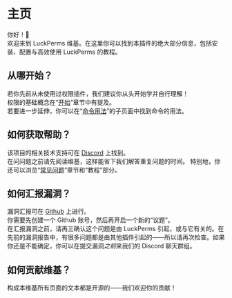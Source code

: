 # 主页

你好！👋    
欢迎来到 LuckPerms 维基。在这里你可以找到本插件的绝大部分信息，包括安装、配置与高效使用 LuckPerms 的教程。

## 从哪开始？

若你先前从未使用过权限插件，我们建议你从头开始学并自行理解！    
权限的基础概念在“[开始](getting-started.md)”章节中有提及。    
若要进一步延伸，你可以在“[命令用法](command-usage.md)”的子页面中找到命令的用法。

## 如何获取帮助？

该项目的相关技术支持可在 [Discord](https://discord.gg/luckperms) 上找到。    
在问问题之前请先阅读维基，这样能省下我们解答重复问题的时间。
特别地，你还可以浏览“[常见问题](faq.md)”章节和“教程”部分。

## 如何汇报漏洞？

漏洞汇报可在 [Github](https://github.com/LuckPerms/LuckPerms/issues) 上进行。    
你需要先创建一个 Github 账号，然后再开启一个新的“议题”。    
在汇报漏洞之前，请再三确认这个问题是由 LuckPerms 引起，或与它有关的。在先前的漏洞报告中，有很多问题都是由其他插件引起的——所以请再次检查。如果你还是不能确定，你可以在提交漏洞*之前*来我们的 Discord 聊天群组。

## 如何贡献维基？

构成本维基所有页面的文本都是开源的——我们欢迎你的贡献！
